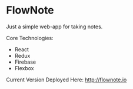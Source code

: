 # FlowNote

Just a simple web-app for taking notes.

Core Technologies:
- React
- Redux
- Firebase
- Flexbox

Current Version Deployed Here: http://flownote.io
